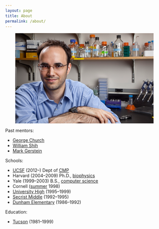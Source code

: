 ```yaml
---
layout: page
title: About
permalink: /about/
---
```


<img src="https://github.com/sdouglas/homepage/blob/main/images/sd.png?raw=true" style="display: block; margin: auto;" />

Past mentors:
- [George Church](https://arep.med.harvard.edu/)
- [William Shih](https://www.shih.hms.harvard.edu/)
- [Mark Gerstein](https://www.gersteinlab.org/)

Schools:

- [UCSF](https://bionano.ucsf.edu/) (2012–) Dept of [CMP](https://cmp.ucsf.edu/)
- Harvard (2004–2009) Ph.D., [biophysics](https://gsas.harvard.edu/program/biophysics)
- Yale (1999–2003) B.S., [computer science](https://cpsc.yale.edu/)
- Cornell ([summer](https://sce.cornell.edu/courses/programs/summer) 1998)
- [University High](https://uhs.tusd1.org/) (1995–1999)
- [Secrist Middle](https://secristms.tusd1.org/) (1992–1995)
- [Dunham Elementary](https://dunhames.tusd1.org/) (1986–1992)

Education:

- [Tucson](https://www.flickr.com/photos/58004717@N06/albums/72157630467504334/) (1981–1999)